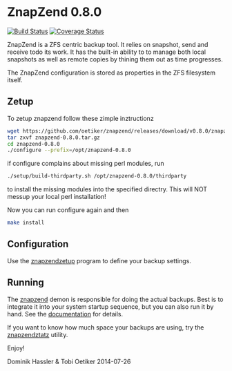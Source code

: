 ZnapZend 0.8.0
==============

[![Build Status](https://travis-ci.org/oetiker/znapzend.svg?branch=master)](https://travis-ci.org/oetiker/znapzend)
[![Coverage Status](https://img.shields.io/coveralls/oetiker/znapzend.svg)](https://coveralls.io/r/oetiker/znapzend?branch=master)

ZnapZend is a ZFS centric backup tool. It relies on snapshot, send and
receive todo its work. It has the built-in ability to to manage both local
snapshots as well as remote copies by thining them out as time progresses.

The ZnapZend configuration is stored as properties in the ZFS filesystem
itself.

Zetup
-----

To zetup znapzend follow these zimple inztructionz

```sh
wget https://github.com/oetiker/znapzend/releases/download/v0.8.0/znapzend-0.8.0.tar.gz
tar zxvf znapzend-0.8.0.tar.gz
cd znapzend-0.8.0
./configure --prefix=/opt/znapzend-0.8.0
```
if configure complains about missing perl modules, run

```sh
./setup/build-thirdparty.sh /opt/znapzend-0.8.0/thirdparty
```

to install the missing modules into the specified directry. This will NOT messup your local perl installation!

Now you can run configure again and then

```sh
make install
```

Configuration
-------------

Use the [znapzendzetup](doc/znapzendzetup.pod) program to define your backup settings.

Running
-------

The [znapzend](doc/znapzend.pod) demon is responsible for doing the actual backups. Best is to integrate it into your
system startup sequence, but you can also run it by hand. See the [documentation](doc/znapzend.pod) for details.

If you want to know how much space your backups are using, try the [znapzendztatz](doc/znapzendztatz.pod) utility.



Enjoy!

Dominik Hassler & Tobi Oetiker
2014-07-26
